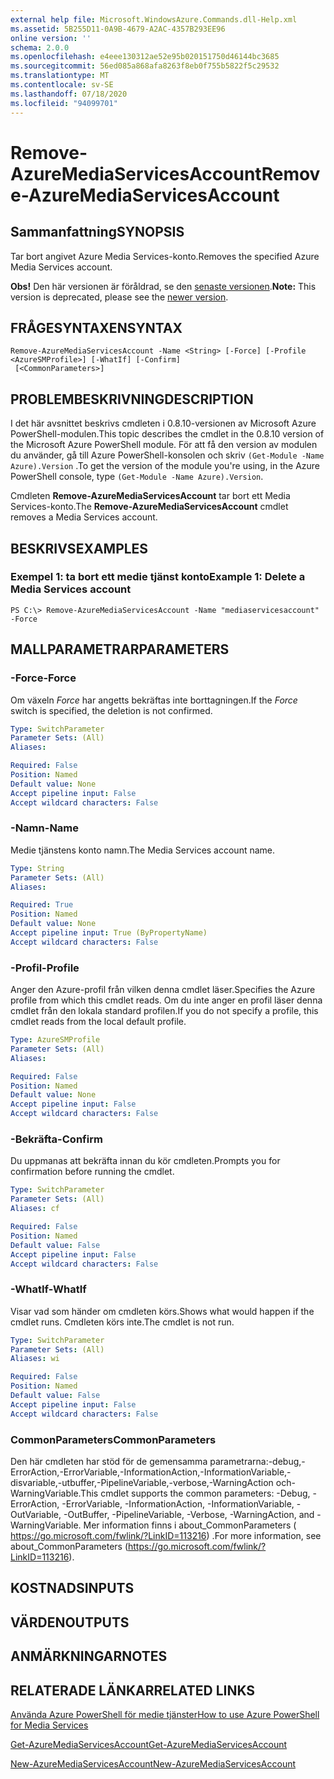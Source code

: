```yaml
---
external help file: Microsoft.WindowsAzure.Commands.dll-Help.xml
ms.assetid: 5B255D11-0A9B-4679-A2AC-4357B293EE96
online version: ''
schema: 2.0.0
ms.openlocfilehash: e4eee130312ae52e95b020151750d46144bc3685
ms.sourcegitcommit: 56ed085a868afa8263f8eb0f755b5822f5c29532
ms.translationtype: MT
ms.contentlocale: sv-SE
ms.lasthandoff: 07/18/2020
ms.locfileid: "94099701"
---
```

# <span data-ttu-id="e0eda-101">Remove-AzureMediaServicesAccount</span><span class="sxs-lookup"><span data-stu-id="e0eda-101">Remove-AzureMediaServicesAccount</span></span>

## <span data-ttu-id="e0eda-102">Sammanfattning</span><span class="sxs-lookup"><span data-stu-id="e0eda-102">SYNOPSIS</span></span>
<span data-ttu-id="e0eda-103">Tar bort angivet Azure Media Services-konto.</span><span class="sxs-lookup"><span data-stu-id="e0eda-103">Removes the specified Azure Media Services account.</span></span>

<span data-ttu-id="e0eda-104">**Obs!**  Den här versionen är föråldrad, se den [senaste versionen](https://docs.microsoft.com/powershell/module/azurerm.media/?view=azurermps-5.4.0#media_services).</span><span class="sxs-lookup"><span data-stu-id="e0eda-104">**Note:**  This version is deprecated, please see the [newer version](https://docs.microsoft.com/powershell/module/azurerm.media/?view=azurermps-5.4.0#media_services).</span></span>

## <span data-ttu-id="e0eda-105">FRÅGESYNTAXEN</span><span class="sxs-lookup"><span data-stu-id="e0eda-105">SYNTAX</span></span>

```
Remove-AzureMediaServicesAccount -Name <String> [-Force] [-Profile <AzureSMProfile>] [-WhatIf] [-Confirm]
 [<CommonParameters>]
```

## <span data-ttu-id="e0eda-106">PROBLEMBESKRIVNING</span><span class="sxs-lookup"><span data-stu-id="e0eda-106">DESCRIPTION</span></span>
<span data-ttu-id="e0eda-107">I det här avsnittet beskrivs cmdleten i 0.8.10-versionen av Microsoft Azure PowerShell-modulen.</span><span class="sxs-lookup"><span data-stu-id="e0eda-107">This topic describes the cmdlet in the 0.8.10 version of the Microsoft Azure PowerShell module.</span></span>
<span data-ttu-id="e0eda-108">För att få den version av modulen du använder, gå till Azure PowerShell-konsolen och skriv `(Get-Module -Name Azure).Version` .</span><span class="sxs-lookup"><span data-stu-id="e0eda-108">To get the version of the module you're using, in the Azure PowerShell console, type `(Get-Module -Name Azure).Version`.</span></span>

<span data-ttu-id="e0eda-109">Cmdleten **Remove-AzureMediaServicesAccount** tar bort ett Media Services-konto.</span><span class="sxs-lookup"><span data-stu-id="e0eda-109">The **Remove-AzureMediaServicesAccount** cmdlet removes a Media Services account.</span></span>

## <span data-ttu-id="e0eda-110">BESKRIVS</span><span class="sxs-lookup"><span data-stu-id="e0eda-110">EXAMPLES</span></span>

### <span data-ttu-id="e0eda-111">Exempel 1: ta bort ett medie tjänst konto</span><span class="sxs-lookup"><span data-stu-id="e0eda-111">Example 1: Delete a Media Services account</span></span>
```
PS C:\> Remove-AzureMediaServicesAccount -Name "mediaservicesaccount" -Force
```

## <span data-ttu-id="e0eda-112">MALLPARAMETRAR</span><span class="sxs-lookup"><span data-stu-id="e0eda-112">PARAMETERS</span></span>

### <span data-ttu-id="e0eda-113">-Force</span><span class="sxs-lookup"><span data-stu-id="e0eda-113">-Force</span></span>
<span data-ttu-id="e0eda-114">Om växeln *Force* har angetts bekräftas inte borttagningen.</span><span class="sxs-lookup"><span data-stu-id="e0eda-114">If the *Force* switch is specified, the deletion is not confirmed.</span></span>

```yaml
Type: SwitchParameter
Parameter Sets: (All)
Aliases: 

Required: False
Position: Named
Default value: None
Accept pipeline input: False
Accept wildcard characters: False
```

### <span data-ttu-id="e0eda-115">-Namn</span><span class="sxs-lookup"><span data-stu-id="e0eda-115">-Name</span></span>
<span data-ttu-id="e0eda-116">Medie tjänstens konto namn.</span><span class="sxs-lookup"><span data-stu-id="e0eda-116">The Media Services account name.</span></span>

```yaml
Type: String
Parameter Sets: (All)
Aliases: 

Required: True
Position: Named
Default value: None
Accept pipeline input: True (ByPropertyName)
Accept wildcard characters: False
```

### <span data-ttu-id="e0eda-117">-Profil</span><span class="sxs-lookup"><span data-stu-id="e0eda-117">-Profile</span></span>
<span data-ttu-id="e0eda-118">Anger den Azure-profil från vilken denna cmdlet läser.</span><span class="sxs-lookup"><span data-stu-id="e0eda-118">Specifies the Azure profile from which this cmdlet reads.</span></span>
<span data-ttu-id="e0eda-119">Om du inte anger en profil läser denna cmdlet från den lokala standard profilen.</span><span class="sxs-lookup"><span data-stu-id="e0eda-119">If you do not specify a profile, this cmdlet reads from the local default profile.</span></span>

```yaml
Type: AzureSMProfile
Parameter Sets: (All)
Aliases: 

Required: False
Position: Named
Default value: None
Accept pipeline input: False
Accept wildcard characters: False
```

### <span data-ttu-id="e0eda-120">-Bekräfta</span><span class="sxs-lookup"><span data-stu-id="e0eda-120">-Confirm</span></span>
<span data-ttu-id="e0eda-121">Du uppmanas att bekräfta innan du kör cmdleten.</span><span class="sxs-lookup"><span data-stu-id="e0eda-121">Prompts you for confirmation before running the cmdlet.</span></span>

```yaml
Type: SwitchParameter
Parameter Sets: (All)
Aliases: cf

Required: False
Position: Named
Default value: False
Accept pipeline input: False
Accept wildcard characters: False
```

### <span data-ttu-id="e0eda-122">-WhatIf</span><span class="sxs-lookup"><span data-stu-id="e0eda-122">-WhatIf</span></span>
<span data-ttu-id="e0eda-123">Visar vad som händer om cmdleten körs.</span><span class="sxs-lookup"><span data-stu-id="e0eda-123">Shows what would happen if the cmdlet runs.</span></span>
<span data-ttu-id="e0eda-124">Cmdleten körs inte.</span><span class="sxs-lookup"><span data-stu-id="e0eda-124">The cmdlet is not run.</span></span>

```yaml
Type: SwitchParameter
Parameter Sets: (All)
Aliases: wi

Required: False
Position: Named
Default value: False
Accept pipeline input: False
Accept wildcard characters: False
```

### <span data-ttu-id="e0eda-125">CommonParameters</span><span class="sxs-lookup"><span data-stu-id="e0eda-125">CommonParameters</span></span>
<span data-ttu-id="e0eda-126">Den här cmdleten har stöd för de gemensamma parametrarna:-debug,-ErrorAction,-ErrorVariable,-InformationAction,-InformationVariable,-disvariable,-utbuffer,-PipelineVariable,-verbose,-WarningAction och-WarningVariable.</span><span class="sxs-lookup"><span data-stu-id="e0eda-126">This cmdlet supports the common parameters: -Debug, -ErrorAction, -ErrorVariable, -InformationAction, -InformationVariable, -OutVariable, -OutBuffer, -PipelineVariable, -Verbose, -WarningAction, and -WarningVariable.</span></span> <span data-ttu-id="e0eda-127">Mer information finns i about_CommonParameters ( https://go.microsoft.com/fwlink/?LinkID=113216) .</span><span class="sxs-lookup"><span data-stu-id="e0eda-127">For more information, see about_CommonParameters (https://go.microsoft.com/fwlink/?LinkID=113216).</span></span>

## <span data-ttu-id="e0eda-128">KOSTNADS</span><span class="sxs-lookup"><span data-stu-id="e0eda-128">INPUTS</span></span>

## <span data-ttu-id="e0eda-129">VÄRDEN</span><span class="sxs-lookup"><span data-stu-id="e0eda-129">OUTPUTS</span></span>

## <span data-ttu-id="e0eda-130">ANMÄRKNINGAR</span><span class="sxs-lookup"><span data-stu-id="e0eda-130">NOTES</span></span>

## <span data-ttu-id="e0eda-131">RELATERADE LÄNKAR</span><span class="sxs-lookup"><span data-stu-id="e0eda-131">RELATED LINKS</span></span>

[<span data-ttu-id="e0eda-132">Använda Azure PowerShell för medie tjänster</span><span class="sxs-lookup"><span data-stu-id="e0eda-132">How to use Azure PowerShell for Media Services</span></span>](https://go.microsoft.com/fwlink/?LinkId=324179)

[<span data-ttu-id="e0eda-133">Get-AzureMediaServicesAccount</span><span class="sxs-lookup"><span data-stu-id="e0eda-133">Get-AzureMediaServicesAccount</span></span>](./Get-AzureMediaServicesAccount.md)

[<span data-ttu-id="e0eda-134">New-AzureMediaServicesAccount</span><span class="sxs-lookup"><span data-stu-id="e0eda-134">New-AzureMediaServicesAccount</span></span>](./New-AzureMediaServicesAccount.md)


